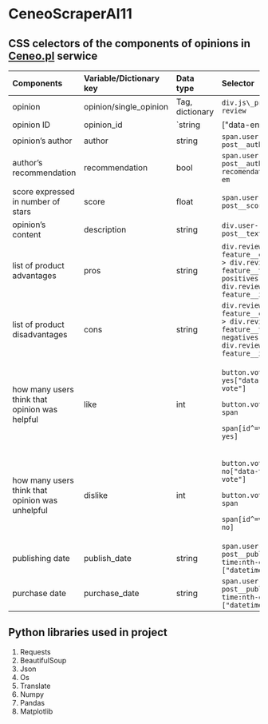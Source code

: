 # CeneoScraperAI11

## CSS celectors of the components of opinions in [Ceneo.pl](https://www.ceneo.pl/) serwice

|Components|Variable/Dictionary key|Data type|Selector|
| :- | :- | :- | :- |
|opinion|opinion/single\_opinion|Tag, dictionary|`div.js\_product-review`|
|opinion ID|opinion\_id|`string|["data-entry-id"]`|
|opinion’s author|author|string|`span.user-post__author-name`|
|author’s recommendation|recommendation|bool|`span.user-post__author-recomendation > em`|
|score expressed in number of stars|score|float|`span.user-post__score-count`|
|opinion’s content|description|string|`div.user-post__text`|
|list of product advantages|pros|string|`div.review-feature__col:has( > div.review-feature__title--positives) > div.review-feature__item`|
|list of product disadvantages|cons|string|`div.review-feature__col:has( > div.review-feature__title--negatives) > div.review-feature__item`|
|how many users think that opinion was helpful|like|int|<p>`button.vote-yes["data-total-vote"]`</p><p>`button.vote-yes > span`</p><p>`span[id^=votes-yes]`</p>|
|how many users think that opinion was unhelpful|dislike|int|<p>`button.vote-no["data-total-vote"]`</p><p>`button.vote-no > span`</p><p>`span[id^=votes-no]`</p>|
|publishing date|publish\_date|string|`span.user-post__published > time:nth-child(1) ["datetime"]`|
|purchase date|purchase\_date|string|`span.user-post__published > time:nth-child(2) ["datetime"]`|

## Python libraries used in project
1. Requests
2. BeautifulSoup
3. Json
4. Os
5. Translate
6. Numpy
7. Pandas
8. Matplotlib